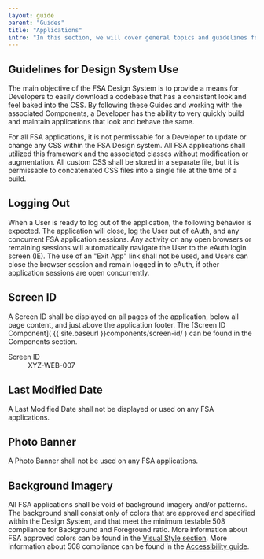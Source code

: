```yaml
---
layout: guide
parent: "Guides"
title: "Applications"
intro: "In this section, we will cover general topics and guidelines for FSA Applications."
---
```


## Guidelines for Design System Use

The main objective of the FSA Design System is to provide a means for Developers to easily download a codebase that has a consistent look and feel baked into the CSS. By following these Guides and working with the associated Components, a Developer has the ability to very quickly build and maintain applications that look and behave the same.

For all FSA applications, it is not permissable for a Developer to update or change any CSS within the FSA Design system. All FSA applications shall utilized this framework and the associated classes without modification or augmentation. All custom CSS shall be stored in a separate file, but it is permissable to concatenated CSS files into a single file at the time of a build.

## Logging Out

When a User is ready to log out of the application, the following behavior is expected. The application will close, log the User out of eAuth, and any concurrent FSA application sessions. Any activity on any open browsers or remaining sessions will automatically navigate the User to the eAuth login screen (IE). The use of an "Exit App" link shall not be used, and Users can close the browser session and remain logged in to eAuth, if other application sessions are open concurrently.


## Screen ID

A Screen ID shall be displayed on all pages of the application, below all page content, and just above the application footer. The [Screen ID Component]( {{ site.baseurl }}components/screen-id/ ) can be found in the Components section.

<div class="fsa-screen-id">
  <div class="fsa-screen-id__bd">
    <dl class="fsa-screen-id__dl">
      <dt class="fsa-screen-id__dt">Screen ID</dt>
      <dd class="fsa-screen-id__dd">XYZ-WEB-007</dd>
    </dl>
  </div>
</div>

<!--
<figure>
  <a href="{{ site.baseurl }}img/subcategories/applications/screen-id.jpg" target="_blank"><img src="{{ site.baseurl }}img/subcategories/applications/screen-id.jpg" alt="Image of example FSA application with Screen ID above footer"></a>
</figure>
-->

## Last Modified Date

A Last Modified Date shall not be displayed or used on any FSA applications.


## Photo Banner

A Photo Banner shall not be used on any FSA applications.


## Background Imagery

All FSA applications shall be void of background imagery and/or patterns. The background shall consist only of colors that are approved and specified within the Design System, and that meet the minimum testable 508 compliance for Background and Foreground ratio. More information about FSA approved colors can be found in the <a href="{{ site.baseurl }}visual-style/color/">Visual Style section</a>. More information about 508 compliance can be found in the <a href="{{ site.baseurl }}guides/accessibility/" >Accessibility guide</a>.

